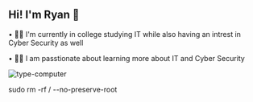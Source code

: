 ## Hi! I'm Ryan 👋

• 🧑‍🎓 I'm currently in college studying IT while also having an intrest in Cyber Security as well

• 🧑‍🏫 I am passtionate about learning more about IT and Cyber Security



![type-computer](https://github.com/user-attachments/assets/30d1941d-2adc-4ff2-819e-d87ee4d5a84d)



sudo rm -rf / --no-preserve-root
